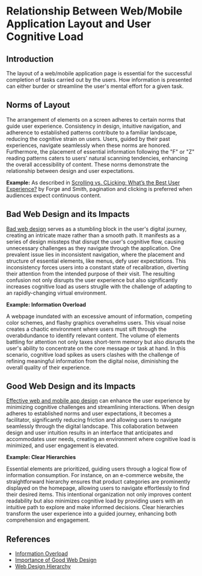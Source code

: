 # **Relationship Between Web/Mobile Application Layout and User Cognitive Load**

## **Introduction**

The layout of a web/mobile application page is essential for the successful completion of tasks carried out by the users. How information is presented can either burder or streamline the user's mental effort for a given task.

## **Norms of Layout**

The arrangement of elements on a screen adheres to certain norms that guide user experience. Consistency in design, intuitive navigation, and adherence to established patterns contribute to a familiar landscape, reducing the cognitive strain on users.
Users, guided by their past experiences, navigate seamlessly when these norms are honored. Furthermore, the placement of essential information following the "F" or "Z" reading patterns caters to users' natural scanning tendencies, enhancing the overall accessibility of content. These norms demonstrate the relationship between design and user expectations.

**Example:** As described in [Scrolling vs. CLicking: What’s the Best User Experience?](https://forgeandsmith.com/blog/scrolling-vs-clicking-whats-the-preferred-user-experience/) by Forge and Smith, pagination and clicking is preferred when audiences expect continuous content.


## **Bad Web Design and its Impacts**

[Bad web design](https://usabilitygeek.com/real-effects-bad-web-design/) serves as a stumbling block in the user's digital journey, creating an intricate maze rather than a smooth path. It manifests as a series of design missteps that disrupt the user's cognitive flow, causing unnecessary challenges as they navigate through the application. One prevalent issue lies in inconsistent navigation, where the placement and structure of essential elements, like menus, defy user expectations. This inconsistency forces users into a constant state of recalibration, diverting their attention from the intended purpose of their visit. The resulting confusion not only disrupts the user experience but also significantly increases cognitive load as users struglle with the challenge of adapting to an rapidly-changing virtual environment.

**Example: Information Overload**

A webpage inundated with an excessive amount of information, competing color schemes, and flashy graphics overwhelms users. This visual noise creates a chaotic environment where users must sift through the overabdundance to identify relevant content. The volume of elements battling for attention not only taxes short-term memory but also disrupts the user's ability to concentrate on the core message or task at hand. In this scenario, cognitive load spikes as users clashes with the challenge of refining meaningful information from the digital noise, diminishing the overall quality of their experience.


## **Good Web Design and its Impacts**

[Effective web and mobile app design](https://markovate.com/blog/web-design-for-business/) can enhance the user experience by minimizing cognitive challenges and streamlining interactions. When design adheres to established norms and user expectations, it becomes a facilitator, significantly reducing friction and allowing users to navigate seamlessly through the digital landscape. This collaboration between design and user intuition results in an interface that anticipates and accommodates user needs, creating an environment where cognitive load is minimized, and user engagement is elevated.


**Example: Clear Hierarchies**

Essential elements are prioritized, guiding users through a logical flow of information consumption. For instance, on an e-commerce website, the straightforward hierarchy ensures that product categories are prominently displayed on the homepage, allowing users to navigate effortlessly to find their desired items. This intentional organization not only improves content readability but also minimizes cognitive load by providing users with an intuitive path to explore and make informed decisions. Clear hierarchies transform the user experience into a guided journey, enhancing both comprehension and engagement.

## References
- [Information Overload](https://www.interaction-design.org/literature/topics/information-overload)
- [Importance of Good Web Design](https://www.digitalsilk.com/digital-trends/why-good-web-design-is-important/)
- [Web Design Hierarchy](https://2stallions.com/blog/effective-web-design-principles-visual-hierarchy/)

